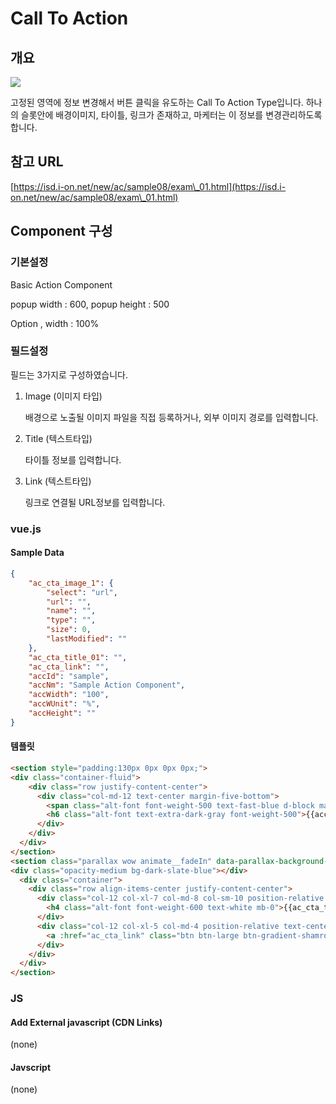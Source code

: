 # Call To Action

## 개요&#x20;

![](../../.gitbook/assets/fireshot\_05.png)

고정된 영역에 정보 변경해서 버튼 클릭을 유도하는 Call To Action Type입니다. 하나의 슬롯안에 배경이미지, 타이틀, 링크가 존재하고, 마케터는 이 정보를 변경관리하도록 합니다.&#x20;

## 참고 URL

[https://isd.i-on.net/new/ac/sample08/exam\_01.html](https://isd.i-on.net/new/ac/sample08/exam\_01.html)

## Component 구성&#x20;

### 기본설정

Basic Action Component

popup width : 600, popup height : 500&#x20;

Option , width : 100%



### 필드설정&#x20;

필드는 3가지로 구성하였습니다.

1.  Image (이미지 타입)

    배경으로 노출될 이미지 파일을 직접 등록하거나, 외부 이미지 경로를 입력합니다.&#x20;


2.  Title (텍스트타입)

    타이틀 정보를 입력합니다.

    &#x20;
3.  Link (텍스트타입)

    링크로 연결될 URL정보를 입력합니다.



### vue.js

#### Sample Data

```json
{
    "ac_cta_image_1": {
        "select": "url",
        "url": "",
        "name": "",
        "type": "",
        "size": 0,
        "lastModified": ""
    },
    "ac_cta_title_01": "",
    "ac_cta_link": "",
    "accId": "sample",
    "accNm": "Sample Action Component",
    "accWidth": "100",
    "accWUnit": "%",
    "accHeight": ""
}
```

#### 템플릿

```html
<section style="padding:130px 0px 0px 0px;">
<div class="container-fluid">
    <div class="row justify-content-center">
      <div class="col-md-12 text-center margin-five-bottom">
        <span class="alt-font font-weight-500 text-fast-blue d-block margin-5px-bottom text-uppercase">Basic Component</span>
        <h6 class="alt-font text-extra-dark-gray font-weight-500">{{accNm}}</h6>
      </div>
    </div>
  </div>  
</section>
<section class="parallax wow animate__fadeIn" data-parallax-background-ratio="0.5" :style="'background-image: url(' + ac_cta_image_1.url + ');'">
<div class="opacity-medium bg-dark-slate-blue"></div>
  <div class="container">
    <div class="row align-items-center justify-content-center">
      <div class="col-12 col-xl-7 col-md-8 col-sm-10 position-relative text-center text-md-start sm-margin-30px-bottom">
        <h4 class="alt-font font-weight-600 text-white mb-0">{{ac_cta_title_01}}</h4>
      </div>
      <div class="col-12 col-xl-5 col-md-4 position-relative text-center text-md-end">
        <a :href="ac_cta_link" class="btn btn-large btn-gradient-shamrock-green-light-orange">More</a>
      </div>
    </div>
  </div>
</section>
```



### JS

#### Add External javascript (CDN Links)

(none)



#### Javscript

(none)
